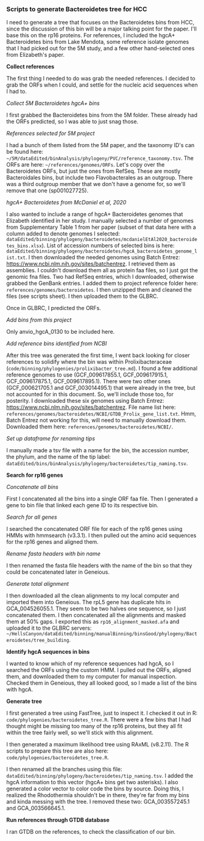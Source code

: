 ### Scripts to generate Bacteroidetes tree for HCC

I need to generate a tree that focuses on the Bacteroidetes bins from HCC, since the discussion of this bin will be a major talking point for the paper.
I'll base this on the rp16 proteins.
For references, I included the hgcA+ Bacteroidetes bins from Lake Mendota, some reference isolate genomes that I had picked out for the 5M study, and a few other hand-selected ones from Elizabeth's paper.


**Collect references**

The first thing I needed to do was grab the needed references.
I decided to grab the ORFs when I could, and settle for the nucleic acid sequences when I had to.


*Collect 5M Bacteroidetes hgcA+ bins*

I first grabbed the Bacteroidetes bins from the 5M folder.
These already had the ORFs predicted, so I was able to just snag those.

*References selected for 5M project*

I had a bunch of them listed from the 5M paper, and the taxonomy ID's can be found here: `~/5M/dataEdited/binAnalysis/phylogeny/PVC/reference_taxonomy.tsv`.
The ORFs are here: `~/references/genomes/ORFs`.
Let's copy over the Bacteroidetes ORFs, but just the ones from RefSeq.
These are mostly Bacteroidales bins, but include two Flavobacterales as an outgroup.
There was a third outgroup member that we don't have a genome for, so we'll remove that one (sp001027725).

*hgcA+ Bacteroidetes from McDaniel et al, 2020*

I also wanted to include a range of hgcA+ Bacteroidetes genomes that Elizabeth identified in her study.
I manually selected a number of genomes from Supplementary Table 1 from her paper (subset of that data here with a column added to denote genomes I selected: `dataEdited/binning/phylogeny/bacteroidetes/mcdanielEtAl2020_bacteroidetes_bins.xlsx`).
List of accession numbers of selected bins is here: `dataEdited/binning/phylogeny/bacteroidetes/hgcA_bacteroidetes_genome_list.txt`.
I then downloaded the needed genomes using Batch Entrez: https://www.ncbi.nlm.nih.gov/sites/batchentrez.
I retrieved them as assemblies.
I couldn't download them all as protein faa files, so I just got the genomic fna files.
Two had RefSeq entries, which I downloaded, otherwise grabbed the GenBank entries.
I added them to project reference folder here: `references/genomes/bacteroidetes`.
I then unzipped them and cleaned the files (see scripts sheet).
I then uploaded them to the GLBRC.

Once in GLBRC, I predicted the ORFs.

*Add bins from this project*

Only anvio_hgcA_0130 to be included here.

*Add reference bins identified from NCBI*

After this tree was generated the first time, I went back looking for closer references to solidify where the bin was within Prolixibacteraceae (`code/binning/phylogenies/prolixibacter_tree.md`).
I found a few additional reference genomes to use (GCF_009617855.1, GCF_009617915.1, GCF_009617875.1, GCF_009617895.1).
There were two other ones (GCF_000621705.1 and GCF_003014495.1) that were already in the tree, but not accounted for in this document.
So, we'll include those too, for posterity.
I downloaded these six genomes using Batch Entrez: https://www.ncbi.nlm.nih.gov/sites/batchentrez.
File name list here: `references/genomes/bacteroidetes/NCBI/GTDB_Prolix_gene_list.txt`.
Hmm, Batch Entrez not working for this, will need to manually download them.
Downloaded them here: `references/genomes/bacteroidetes/NCBI/`.



*Set up dataframe for renaming tips*

I manually made a tsv file with a name for the bin, the accession number, the phylum, and the name of the tip label: `dataEdited/bins/binAnalysis/phylogeny/bacteroidetes/tip_naming.tsv`.



**Search for rp16 genes**

*Concatenate all bins*

First I concatenated all the bins into a single ORF faa file.
Then I generated a gene to bin file that linked each gene ID to its respective bin.

*Search for all genes*

I searched the concatenated ORF file for each of the rp16 genes using HMMs with hmmsearch (v3.3.1).
I then pulled out the amino acid sequences for the rp16 genes and aligned them.

*Rename fasta headers with bin name*

I then renamed the fasta file headers with the name of the bin so that they could be concatenated later in Geneious.

*Generate total alignment*

I then downloaded all the clean alignments to my local computer and imported them into Geneious.
The rpL5 gene has duplicate hits in GCA_004526055.1.
They seem to be two halves one sequence, so I just concatenated them.
I then concatenated all the alignments and masked them at 50% gaps.
I exported this as `rp16_alignment_masked.afa` and uploaded it to the GLBRC servers: `~/HellsCanyon/dataEdited/binning/manualBinning/binsGood/phylogeny/Bacteroidetes/tree_building`.


**Identify hgcA sequences in bins**

I wanted to know which of my reference sequences had hgcA, so I searched the ORFs using the custom HMM.
I pulled out the ORFs, aligned them, and downloaded them to my computer for manual inspection.
Checked them in Geneious, they all looked good, so I made a list of the bins with hgcA.


**Generate tree**

I first generated a tree using FastTree, just to inspect it.
I checked it out in R: `code/phylogenies/bacteroidetes_tree.R`.
There were a few bins that I had thought might be missing too many of the rp16 proteins, but they all fit within the tree fairly well, so we'll stick with this alignment.

I then generated a maximum likelihood tree using RAxML (v8.2.11).
The R scripts to prepare this tree are also here: `code/phylogenies/bacteroidetes_tree.R`.

I then renamed all the branches using this file: `dataEdited/binning/phylogeny/bacteroidetes/tip_naming.tsv`.
I added the hgcA information to this vector (hgcA+ bins get two asterisks).
I also generated a color vector to color code the bins by source.
Doing this, I realized the Rhodothermia shouldn't be in there, they're far from my bins and kinda messing with the tree.
I removed these two: GCA_003557245.1 and GCA_003566645.1.


**Run references through GTDB database**

I ran GTDB on the references, to check the classification of our bin.
